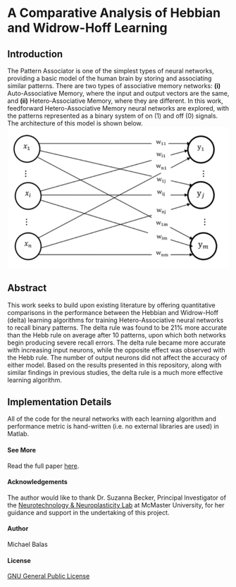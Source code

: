 # A Comparative Analysis of Hebbian and Widrow-Hoff Learning
## Introduction
The Pattern Associator is one of the simplest types of neural networks, providing a basic model of the human brain by storing and associating similar patterns. There are two types of associative memory networks: **(i)** Auto-Associative Memory, where the input and output vectors are the same, and **(ii)** Hetero-Associative Memory, where they are different. In this work, feedforward Hetero-Associative Memory neural networks are explored, with the patterns represented as a binary system of on (1) and off (0) signals. The architecture of this model is shown below.
![Architecture of the feedforward Hetero-Associative neural network](nn-architecture.png)

## Abstract
This work seeks to build upon existing literature by offering quantitative comparisons in the performance between the Hebbian and Widrow-Hoff (delta) learning algorithms for training Hetero-Associative neural networks to recall binary patterns. The delta rule was found to be 21% more accurate than the Hebb rule on average after 10 patterns, upon which both networks begin producing severe recall errors. The delta rule became more accurate with increasing input neurons, while the opposite effect was observed with the Hebb rule. The number of output neurons did not affect the accuracy of either model. Based on the results presented in this repository, along with similar findings in previous studies, the delta rule is a much more effective learning algorithm.

## Implementation Details
All of the code for the neural networks with each learning algorithm and performance metric is hand-written (i.e. no external libraries are used) in Matlab. 

#### See More
Read the full paper [here](HebbVsDelta.pdf).

#### Acknowledgements
The author would like to thank Dr. Suzanna Becker, Principal Investigator of the [Neurotechnology & Neuroplasticity Lab](https://www.science.mcmaster.ca/pnb/department/becker/index.html) at McMaster University, for her guidance and support in the undertaking of this project.

#### Author
Michael Balas

#### License
[GNU General Public License](../LICENSE)



